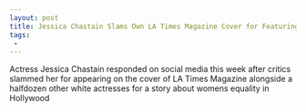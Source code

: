 ```yaml
---
layout: post
title: Jessica Chastain Slams Own LA Times Magazine Cover for Featuring All White Actresses
tags:
 -
---
```

Actress Jessica Chastain responded on social media this week after critics slammed her for appearing on the cover of LA Times Magazine alongside a halfdozen other white actresses for a story about womens equality in Hollywood
